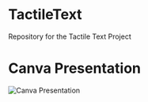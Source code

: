 # TactileText
Repository for the Tactile Text Project

# Canva Presentation
![Canva Presentation](https://www.canva.com/design/DAGGmQ0jBMk/aqVkUg49s9aOqhIwYnWgAg/view?utm_content=DAGGmQ0jBMk&utm_campaign=designshare&utm_medium=link&utm_source=editor)
